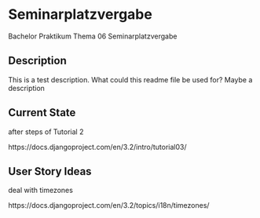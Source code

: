# Seminarplatzvergabe

Bachelor Praktikum Thema 06 Seminarplatzvergabe

<h2>Description</h2>
This is a test description. What could this readme file be used for?
Maybe a description

<h2>Current State</h2>
<p>after steps of Tutorial 2</p>
https://docs.djangoproject.com/en/3.2/intro/tutorial03/

<h2>User Story Ideas</h2>
<p>deal with timezones</p>
https://docs.djangoproject.com/en/3.2/topics/i18n/timezones/

